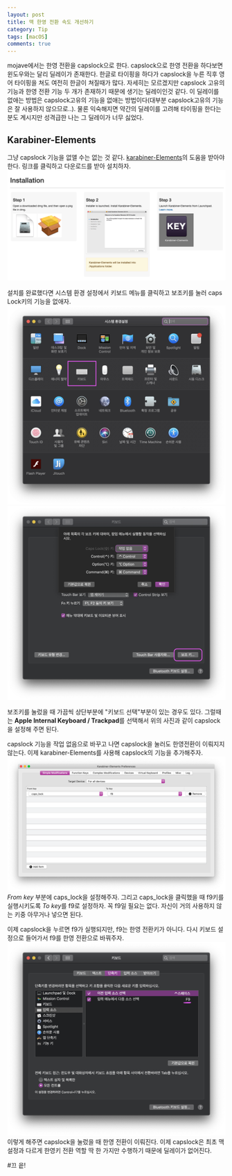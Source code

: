 ```yaml
---
layout: post
title: 맥 한영 전환 속도 개선하기
category: Tip
tags: [macOS]
comments: true
---
```


mojave에서는 한영 전환을 capslock으로 한다. capslock으로 한영 전환을 하다보면 윈도우와는 달리 딜레이가 존재한다. 한글로 타이핑을 하다가 capslock을 누른 직후 영어 타이핑을 쳐도 여전히 한글이 쳐질때가 많다. 자세히는 모르겠지만 capslock 고유의 기능과 한영 전환 기능 두 개가 존재하기 때문에 생기는 딜레이인것 같다. 이 딜레이를 없애는 방법은 capslock고유의 기능을 없애는 방법이다(대부분 capslock고유의 기능은 잘 사용하지 않으므로..). 물론 익숙해지면 약간의 딜레이를 고려해 타이핑을 한다는 분도 계시지만 성격급한 나는 그 딜레이가 너무 싫었다.

## Karabiner-Elements
그냥 capslock 기능을 없앨 수는 없는 것 같다. [karabiner-Elements](https://pqrs.org/osx/karabiner/)의 도움을 받아야한다. 링크를 클릭하고 다운로드를 받아 설치하자.
![command_line](/public/img/tip/karabiner_install.png)

설치를 완료했다면 시스템 환경 설정에서 키보드 메뉴를 클릭하고 보조키를 눌러 caps Lock키의 기능을 없애자.
![command_line](/public/img/tip/karabiner1.png)
![command_line](/public/img/tip/karabiner4.png)

보조키를 눌렀을 때 가끔씩 상단부분에 "키보드 선택"부분이 있는 경우도 있다. 그럴때는 **Apple Internal Keyboard / Trackpad**를 선택해서 위의 사진과 같이 capslock을 설정해 주면 된다. 

capslock 기능을 작업 없음으로 바꾸고 나면 capslock을 눌러도 한영전환이 이뤄지지 않는다. 이제 karabiner-Elements를 사용해 capslock의 기능을 추가해주자.
![command_line](/public/img/tip/karabiner5.png)
*From key* 부분에 caps_lock을 설정해주자. 그리고 caps_lock을 클릭했을 때 f9키를 실행시키도록 *To key*를 f9로 설정하자. 꼭 f9일 필요는 없다. 자신이 거의 사용하지 않는 키중 아무거나 넣으면 된다.

이제 capslock을 누르면 f9가 실행되지만, f9는 한영 전환키가 아니다. 다시 키보드 설정으로 들어가서 f9를 한영 전환으로 바꿔주자.
![command_line](/public/img/tip/karabiner6.png)
이렇게 해주면 capslock을 눌렀을 때 한영 전환이 이뤄진다. 이제 capslock은 최초 맥 설정과 다르게 한영키 전환 역할 딱 한 가지만 수행하기 때문에 딜레이가 없어진다. 

#끄
읕! 
